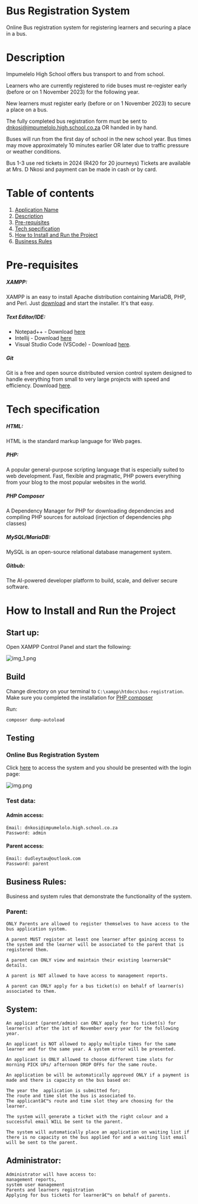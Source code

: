 # Bus Registration System

Online Bus registration system for registering learners and securing a place in a bus. 

# Description

Impumelelo High School offers bus transport to and from school.

Learners who are currently registered to ride buses must re-register early (before or
on 1 November 2023) for the following year.

New learners must register early (before or on 1 November 2023) to secure a place
on a bus.

The fully completed bus registration form must be sent to
dnkosi@impumelolo.high.school.co.za OR handed in by hand.

Buses will run from the first day of school in the new school year.
Bus times may move approximately 10 minutes earlier OR later due to traffic
pressure or weather conditions.

Bus 1-3 use red tickets in 2024 (R420 for 20 journeys)
Tickets are available at Mrs. D Nkosi and payment can be made in cash or by card.

# Table of contents

1. [Application Name](#bus-registration-system)
2. [Description](#description)
3. [Pre-requisites](#pre-requisites)
4. [Tech specification](#tech-specification)
5. [How to Install and Run the Project](#how-to-install-and-run-the-project)
6. [Business Rules](#business-rules)

# Pre-requisites

##### XAMPP:
XAMPP is an easy to install Apache distribution containing MariaDB, PHP, and Perl. Just [download](https://www.apachefriends.org/download.html ) and start the installer. It's that easy.

##### Text Editor/IDE:
* Notepad++ - Download [here](https://notepad-plus-plus.org/downloads/)
* Intellij - Download [here](https://www.jetbrains.com/idea/download/?section=windows)
* Visual Studio Code (VSCode) - Download [here](https://code.visualstudio.com/). 

##### Git
Git is a free and open source distributed version control system designed to handle everything from small to very large projects with speed and efficiency.
Download [here](https://git-scm.com/). 


# Tech specification

##### HTML:
HTML is the standard markup language for Web pages.
##### PHP:
A popular general-purpose scripting language that is especially suited to web development.
Fast, flexible and pragmatic, PHP powers everything from your blog to the most popular websites in the world.

##### PHP Composer
A Dependency Manager for PHP for downloading dependencies and compiling PHP sources for 
autoload (injection of dependencies php classes)

##### MySQL/MariaDB:
MySQL is an open-source relational database management system.

##### Gitbub:
The AI-powered developer platform to build, scale, and deliver secure software. 

# How to Install and Run the Project

## Start up:
Open XAMPP Control Panel and start the following:

![img_1.png](img_1.png)

## Build

Change directory on your terminal to `C:\xampp\htdocs\bus-registration`. Make sure you completed the installation for [PHP composer](#php-composer)

Run:

```shell
composer dump-autoload
```
## Testing

### Online Bus Registration System
Click [here](http://localhost/bus-registration/public/index.php) to access the system and you should be presented with the login page:

![img.png](img.png)

### Test data:

#### Admin access: 

```text
Email: dnkosi@impumelolo.high.school.co.za
Password: admin
```

#### Parent access:

```text
Email: dudleytau@outlook.com
Password: parent
```

## Business Rules:

Business and system rules that demonstrate the functionality of the system. 


### Parent: 
```text
ONLY Parents are allowed to register themselves to have access to the bus application system.

A parent MUST register at least one learner after gaining access to the system and the learner will be associated to the parent that is registered them.

A parent can ONLY view and maintain their existing learnersâ€™ details.

A parent is NOT allowed to have access to management reports.

A parent can ONLY apply for a bus ticket(s) on behalf of learner(s) associated to them.
```


## System:

```text
An applicant (parent/admin) can ONLY apply for bus ticket(s) for learner(s) after the 1st of November every year for the following year.

An applicant is NOT allowed to apply multiple times for the same learner and for the same year. A system error will be presented.

An applicant is ONLY allowed to choose different time slots for morning PICK UPs/ afternoon DROP OFFs for the same route.

An application be will be automatically approved ONLY if a payment is made and there is capacity on the bus based on:

The year the  application is submitted for;
The route and time slot the bus is associated to.
The applicantâ€™s route and time slot they are choosing for the learner.

The system will generate a ticket with the right colour and a successful email WILL be sent to the parent.

The system will automatically place an application on waiting list if there is no capacity on the bus applied for and a waiting list email will be sent to the parent.

```

## Administrator:

```text
Administrator will have access to:
management reports,
system user management
Parents and learners registration
Applying for bus tickets for learnerâ€™s on behalf of parents.
